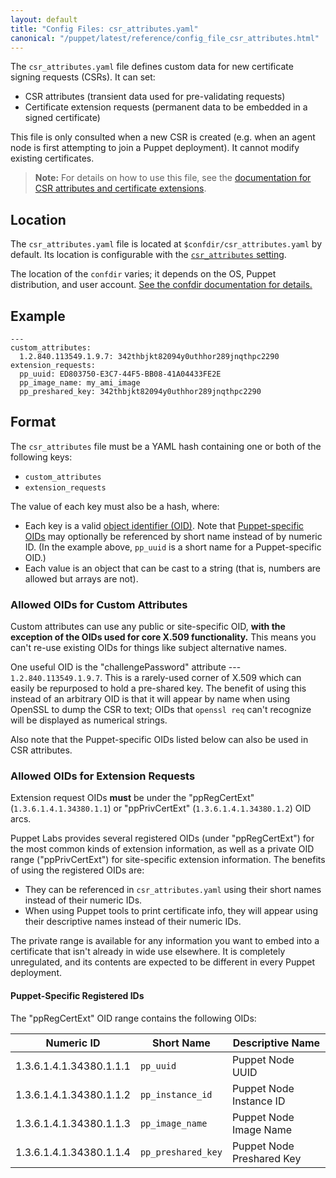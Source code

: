 ```yaml
---
layout: default
title: "Config Files: csr_attributes.yaml"
canonical: "/puppet/latest/reference/config_file_csr_attributes.html"
---
```


[csr_attributes]: /puppet/3.8/reference/configuration.html#csrattributes

The `csr_attributes.yaml` file defines custom data for new certificate signing requests (CSRs). It can set:

* CSR attributes (transient data used for pre-validating requests)
* Certificate extension requests (permanent data to be embedded in a signed certificate)

This file is only consulted when a new CSR is created (e.g. when an agent node is first attempting to join a Puppet deployment). It cannot modify existing certificates.

> **Note:** For details on how to use this file, see the [documentation for CSR attributes and certificate extensions](./ssl_attributes_extensions.html).

## Location

The `csr_attributes.yaml` file is located at `$confdir/csr_attributes.yaml` by default. Its location is configurable with the [`csr_attributes` setting][csr_attributes].

The location of the `confdir` varies; it depends on the OS, Puppet distribution, and user account. [See the confdir documentation for details.][confdir]

[confdir]: ./dirs_confdir.html

## Example

    ---
    custom_attributes:
      1.2.840.113549.1.9.7: 342thbjkt82094y0uthhor289jnqthpc2290
    extension_requests:
      pp_uuid: ED803750-E3C7-44F5-BB08-41A04433FE2E
      pp_image_name: my_ami_image
      pp_preshared_key: 342thbjkt82094y0uthhor289jnqthpc2290

## Format

The `csr_attributes` file must be a YAML hash containing one or both of the following keys:

* `custom_attributes`
* `extension_requests`

The value of each key must also be a hash, where:

* Each key is a valid [object identifier (OID)](http://en.wikipedia.org/wiki/Object_identifier). Note that [Puppet-specific OIDs][puppet_oids] may optionally be referenced by short name instead of by numeric ID. (In the example above, `pp_uuid` is a short name for a Puppet-specific OID.)
* Each value is an object that can be cast to a string (that is, numbers are allowed but arrays are not).

### Allowed OIDs for Custom Attributes

Custom attributes can use any public or site-specific OID, **with the exception of the OIDs used for core X.509 functionality.** This means you can't re-use existing OIDs for things like subject alternative names.

One useful OID is the "challengePassword" attribute --- `1.2.840.113549.1.9.7`. This is a rarely-used corner of X.509 which can easily be repurposed to hold a pre-shared key. The benefit of using this instead of an arbitrary OID is that it will appear by name when using OpenSSL to dump the CSR to text; OIDs that `openssl req` can't recognize will be displayed as numerical strings.

Also note that the Puppet-specific OIDs listed below can also be used in CSR attributes.

### Allowed OIDs for Extension Requests

Extension request OIDs **must** be under the "ppRegCertExt" (`1.3.6.1.4.1.34380.1.1`) or "ppPrivCertExt" (`1.3.6.1.4.1.34380.1.2`) OID arcs.

Puppet Labs provides several registered OIDs (under "ppRegCertExt") for the most common kinds of extension information, as well as a private OID range ("ppPrivCertExt") for site-specific extension information. The benefits of using the registered OIDs are:

* They can be referenced in `csr_attributes.yaml` using their short names instead of their numeric IDs.
* When using Puppet tools to print certificate info, they will appear using their descriptive names instead of their numeric IDs.

The private range is available for any information you want to embed into a certificate that isn't already in wide use elsewhere. It is completely unregulated, and its contents are expected to be different in every Puppet deployment.

[puppet_oids]: #puppet-specific-registered-ids

#### Puppet-Specific Registered IDs

The "ppRegCertExt" OID range contains the following OIDs:

Numeric ID              | Short Name         | Descriptive Name
------------------------|--------------------|--------------------------
1.3.6.1.4.1.34380.1.1.1 | `pp_uuid`          | Puppet Node UUID
1.3.6.1.4.1.34380.1.1.2 | `pp_instance_id`   | Puppet Node Instance ID
1.3.6.1.4.1.34380.1.1.3 | `pp_image_name`    | Puppet Node Image Name
1.3.6.1.4.1.34380.1.1.4 | `pp_preshared_key` | Puppet Node Preshared Key

